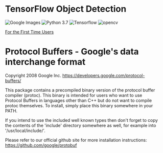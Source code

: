 # TensorFlow Object Detection
![Google Images](https://img.shields.io/badge/Dataset-Kaggle-blue.svg) ![Python 3.7](https://img.shields.io/badge/Python-3.7-brightgreen.svg) ![Tensorflow](https://img.shields.io/badge/Library-Tensorflow-orange.svg) ![opencv](https://img.shields.io/badge/Library-Opencv-orange.svg)



[For the First Time Users](https://github.com/sukilsiva/Machine-Learnig-Deep-Learning-Code/blob/master/Computer_vision/TensorFlow%20Object%20Detection%20API/First%20time%20setup.docx)

# Protocol Buffers - Google's data interchange format
Copyright 2008 Google Inc.
https://developers.google.com/protocol-buffers/

This package contains a precompiled binary version of the protocol buffer
compiler (protoc). This binary is intended for users who want to use Protocol
Buffers in languages other than C++ but do not want to compile protoc
themselves. To install, simply place this binary somewhere in your PATH.

If you intend to use the included well known types then don't forget to
copy the contents of the 'include' directory somewhere as well, for example
into '/usr/local/include/'.

Please refer to our official github site for more installation instructions:
  https://github.com/google/protobuf
